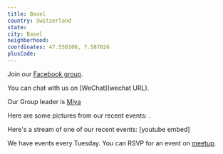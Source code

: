 ```yaml
---
title: Basel
country: Switzerland
state: 
city: Basel
neighborhood: 
coordinates: 47.558108, 7.587826
plusCode:
---
```

Join our [Facebook group](https://www.facebook.com/groups/free.code.camp.basel).

You can chat with us on [WeChat](wechat URL).

Our Group leader is [Miya](freecodecamp.org/miya)

Here are some pictures from our recent events:
![]().

Here's a stream of one of our recent events:
[youtube embed]

We have events every Tuesday. You can RSVP for an event on [meetup](meetupurl).
